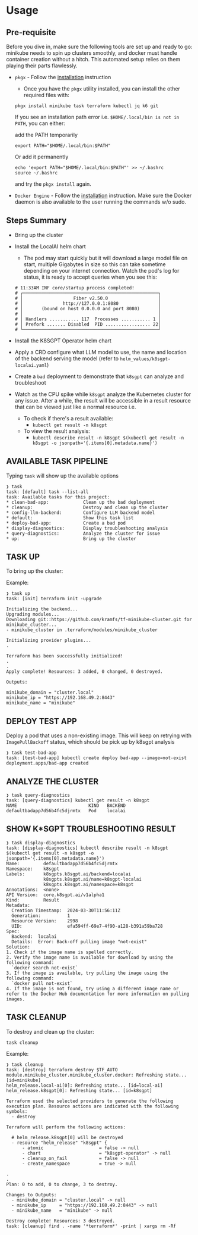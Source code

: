 # Usage

## Pre-requisite

Before you dive in, make sure the following tools are set up and ready to go: minikube needs to spin up clusters smoothly, and docker must handle container creation without a hitch. This automated setup relies on them playing their parts flawlessly.

- `pkgx` - Follow the [installation](https://pkgx.sh/) instruction
    - Once you have the `pkgx` utility installed, you can install the other required files with:
    ```
    pkgx install minikube task terraform kubectl jq k6 git
    ```
   If you see an installation path error i.e.  `$HOME/.local/bin is not in PATH`, you can either:

   add the PATH temporarily
   ```
   export PATH="$HOME/.local/bin:$PATH"
   ```
   Or add it permanently
   ```
   echo 'export PATH="$HOME/.local/bin:$PATH"' >> ~/.bashrc
   source ~/.bashrc
   ```
   and try the `pkgx install` again.

- `Docker Engine` - Follow the [installation](https://docs.docker.com/engine/install/) instruction. Make sure the Docker daemon is also available to the user running the commands w/o sudo.

## Steps Summary

- Bring up the cluster
- Install the LocalAI helm chart
    - The pod may start quickly but it will download a large model file on start, multiple Gigabytes in size so this can take sometime depending on your internet connection. Watch the pod's log for status, it is ready to accept queries when you see this:
    ```
    # 11:33AM INF core/startup process completed!
    # ┌───────────────────────────────────────────────────┐
    # │                   Fiber v2.50.0                   │
    # │               http://127.0.0.1:8080               │
    # │       (bound on host 0.0.0.0 and port 8080)       │
    # │                                                   │
    # │ Handlers ........... 117  Processes ........... 1 │
    # │ Prefork ....... Disabled  PID ................. 22│
    # └───────────────────────────────────────────────────┘
    ```

- Install the K8SGPT Operator helm chart
- Apply a CRD configure what LLM model to use, the name and location of the backend serving the model (refer to `helm_values/k8sgpt-localai.yaml`)
- Create a `bad` deployment to demonstrate that `k8sgpt` can analyze and troubleshoot
- Watch as the CPU spike while `k8sgpt` analyze the Kubernetes cluster for any issue. After a while, the result will be accessible in a result resource that can be viewed just like a normal resource i.e.
    - To check if there's a result available:
        - `kubectl get result -n k8sgpt`
    - To view the result analysis:
        - `kubectl describe result -n k8sgpt $(kubectl get result -n k8sgpt -o jsonpath='{.items[0].metadata.name}')`


## AVAILABLE TASK PIPELINE
Typing `task` will show up the available options

```
❯ task
task: [default] task --list-all
task: Available tasks for this project:
* clean-bad-app:             Clean up the bad deployment
* cleanup:                   Destroy and clean up the cluster
* config-llm-backend:        Configure LLM backend model
* default:                   Show this task list
* deploy-bad-app:            Create a bad pod
* display-diagnostics:       Display troubleshooting analysis
* query-diagnostics:         Analyze the cluster for issue
* up:                        Bring up the cluster
```

## TASK UP
To bring up the cluster:

Example:
```
❯ task up
task: [init] terraform init -upgrade

Initializing the backend...
Upgrading modules...
Downloading git::https://github.com/kramfs/tf-minikube-cluster.git for minikube_cluster...
- minikube_cluster in .terraform/modules/minikube_cluster

Initializing provider plugins...
.

Terraform has been successfully initialized!
.
.
Apply complete! Resources: 3 added, 0 changed, 0 destroyed.

Outputs:

minikube_domain = "cluster.local"
minikube_ip = "https://192.168.49.2:8443"
minikube_name = "minikube"
```

## DEPLOY TEST APP

Deploy a pod that uses a non-existing image. This will keep on retrying with `ImagePullBackoff` status, which should be pick up by k8sgpt analysis

```
❯ task test-bad-app
task: [test-bad-app] kubectl create deploy bad-app --image=not-exist
deployment.apps/bad-app created
```

## ANALYZE THE CLUSTER

```
❯ task query-diagnostics
task: [query-diagnostics] kubectl get result -n k8sgpt
NAME                           KIND   BACKEND
defaultbadapp7d56b4fc5djrmtx   Pod    localai
```

## SHOW K*SGPT TROUBLESHOOTING RESULT
```
❯ task display-diagnostics
task: [display-diagnostics] kubectl describe result -n k8sgpt $(kubectl get result -n k8sgpt -o jsonpath='{.items[0].metadata.name}')
Name:         defaultbadapp7d56b4fc5djrmtx
Namespace:    k8sgpt
Labels:       k8sgpts.k8sgpt.ai/backend=localai
              k8sgpts.k8sgpt.ai/name=k8sgpt-localai
              k8sgpts.k8sgpt.ai/namespace=k8sgpt
Annotations:  <none>
API Version:  core.k8sgpt.ai/v1alpha1
Kind:         Result
Metadata:
  Creation Timestamp:  2024-03-30T11:56:11Z
  Generation:          1
  Resource Version:    2998
  UID:                 efa594ff-69e7-4f90-a128-b391a59ba728
Spec:
  Backend:  localai
  Details:  Error: Back-off pulling image "not-exist"
Solution:
1. Check if the image name is spelled correctly.
2. Verify the image name is available for download by using the following command:
  `docker search not-exist`
3. If the image is available, try pulling the image using the following command:
  `docker pull not-exist`
4. If the image is not found, try using a different image name or refer to the Docker Hub documentation for more information on pulling images.
```



## TASK CLEANUP
To destroy and clean up the cluster:
```
task cleanup
```

Example:

```
❯ task cleanup
task: [destroy] terraform destroy $TF_AUTO
module.minikube_cluster.minikube_cluster.docker: Refreshing state... [id=minikube]
helm_release.local-ai[0]: Refreshing state... [id=local-ai]
helm_release.k8sgpt[0]: Refreshing state... [id=k8sgpt]

Terraform used the selected providers to generate the following execution plan. Resource actions are indicated with the following symbols:
  - destroy

Terraform will perform the following actions:

  # helm_release.k8sgpt[0] will be destroyed
  - resource "helm_release" "k8sgpt" {
      - atomic                     = false -> null
      - chart                      = "k8sgpt-operator" -> null
      - cleanup_on_fail            = false -> null
      - create_namespace           = true -> null

.
.
Plan: 0 to add, 0 to change, 3 to destroy.

Changes to Outputs:
  - minikube_domain = "cluster.local" -> null
  - minikube_ip     = "https://192.168.49.2:8443" -> null
  - minikube_name   = "minikube" -> null

Destroy complete! Resources: 3 destroyed.
task: [cleanup] find . -name '*terraform*' -print | xargs rm -Rf

```